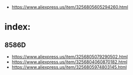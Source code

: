- https://www.aliexpress.us/item/3256805605294260.html

# index:
## 8586D
- https://www.aliexpress.us/item/3256805079290502.html
- https://www.aliexpress.us/item/3256804060870182.html
- https://www.aliexpress.us/item/3256805974803145.html
